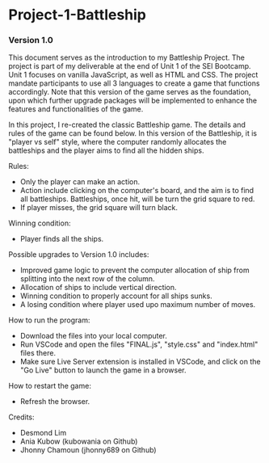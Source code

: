 # Project-1-Battleship

### Version 1.0

This document serves as the introduction to my Battleship Project. The project is part of my deliverable at the end of Unit 1 of the SEI Bootcamp. Unit 1 focuses on vanilla JavaScript, as well as HTML and CSS. The project mandate participants to use all 3 languages to create a game that functions accordingly. Note that this version of the game serves as the foundation, upon which further upgrade packages will be implemented to enhance the features and functionalities of the game. 

In this project, I re-created the classic Battleship game. The details and rules of the game can be found below. In this version of the Battleship, it is "player vs self" style, where the computer randomly allocates the battleships and the player aims to find all the hidden ships.

Rules:
- Only the player can make an action.
- Action include clicking on the computer's board, and the aim is to find all battleships. Battleships, once hit, will be turn the grid square to red.
- If player misses, the grid square will turn black. 

Winning condition:
- Player finds all the ships.

Possible upgrades to Version 1.0 includes:
- Improved game logic to prevent the computer allocation of ship from splitting into the next row of the column.
- Allocation of ships to include vertical direction.
- Winning condition to properly account for all ships sunks.
- A losing condition where player used upo maximum number of moves.

How to run the program:
- Download the files into your local computer.
- Run VSCode and open the files "FINAL.js", "style.css" and "index.html" files there.
- Make sure Live Server extension is installed in VSCode, and click on the "Go Live" button to launch the game in a browser.

How to restart the game:
- Refresh the browser.

Credits:
- Desmond Lim
- Ania Kubow (kubowania on Github)
- Jhonny Chamoun (jhonny689 on Github)

